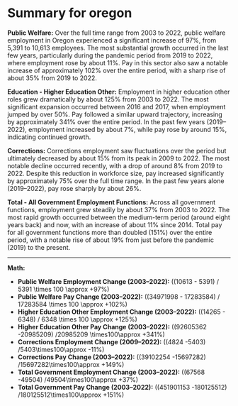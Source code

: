 # Summary for oregon

**Public Welfare:** Over the full time range from 2003 to 2022, public welfare employment in Oregon experienced a significant increase of 97%, from 5,391 to 10,613 employees. The most substantial growth occurred in the last few years, particularly during the pandemic period from 2019 to 2022, where employment rose by about 11%. Pay in this sector also saw a notable increase of approximately 102% over the entire period, with a sharp rise of about 35% from 2019 to 2022.

**Education - Higher Education Other:** Employment in higher education other roles grew dramatically by about 125% from 2003 to 2022. The most significant expansion occurred between 2016 and 2017, when employment jumped by over 50%. Pay followed a similar upward trajectory, increasing by approximately 341% over the entire period. In the past few years (2019–2022), employment increased by about 7%, while pay rose by around 15%, indicating continued growth.

**Corrections:** Corrections employment saw fluctuations over the period but ultimately decreased by about 15% from its peak in 2009 to 2022. The most notable decline occurred recently, with a drop of around 8% from 2019 to 2022. Despite this reduction in workforce size, pay increased significantly by approximately 75% over the full time range. In the past few years alone (2019–2022), pay rose sharply by about 26%.

**Total - All Government Employment Functions:** Across all government functions, employment grew steadily by about 37% from 2003 to 2022. The most rapid growth occurred between the medium-term period (around eight years back) and now, with an increase of about 11% since 2014. Total pay for all government functions more than doubled (151%) over the entire period, with a notable rise of about 19% from just before the pandemic (2019) to the present.

---

**Math:**

- **Public Welfare Employment Change (2003–2022):** \((10613 - 5391) / 5391 \times 100 \approx +97\%\)
- **Public Welfare Pay Change (2003–2022):** \((34971998 - 17283584) / 17283584 \times 100 \approx +102\%\)
- **Higher Education Other Employment Change (2003–2022):** \((14265 - 6348) / 6348 \times 100 \approx +125\%\)
- **Higher Education Other Pay Change (2003–2022):** \((92605362 -20985209) /20985209 \times100\approx +341\%\)
- **Corrections Employment Change (2009–2022):** \((4824 -5403) /5403\times100\approx -11\%\)
- **Corrections Pay Change (2003–2022):** \((39102254 -15697282) /15697282\times100\approx +149\%\)
- **Total Government Employment Change (2003–2022):** \((67568 -49504) /49504\times100\approx +37\%\)
- **Total Government Pay Change (2003–2022):** \((451901153 -180125512) /180125512\times100\approx +151\%\)